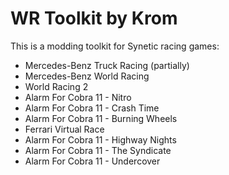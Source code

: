 # WR Toolkit by Krom

This is a modding toolkit for Synetic racing games:

 - Mercedes-Benz Truck Racing (partially)
 - Mercedes-Benz World Racing
 - World Racing 2
 - Alarm For Cobra 11 - Nitro
 - Alarm For Cobra 11 - Crash Time
 - Alarm For Cobra 11 - Burning Wheels
 - Ferrari Virtual Race
 - Alarm For Cobra 11 - Highway Nights
 - Alarm For Cobra 11 - The Syndicate
 - Alarm For Cobra 11 - Undercover
